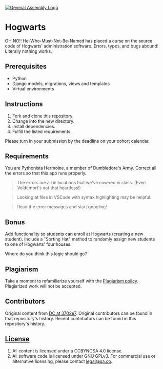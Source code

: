 [![General Assembly Logo](https://camo.githubusercontent.com/1a91b05b8f4d44b5bbfb83abac2b0996d8e26c92/687474703a2f2f692e696d6775722e636f6d2f6b6538555354712e706e67)](https://generalassemb.ly/education/web-development-immersive)

# Hogwarts

OH NO!! He-Who-Must-Not-Be-Named has placed a curse on the source code of
Hogwarts' administration software. Errors, typos, and bugs abound! Literally
nothing works.

## Prerequisites

* Python
* Django models, migrations, views and templates
* Virtual environments

## Instructions

1. Fork and clone this repository.
1. Change into the new directory.
1. Install dependencies.
1. Fulfill the listed requirements.

Please turn in your submission by the deadline on your cohort calendar.

## Requirements

You are Pythonista Hermoine, a member of Dumbledore's Army. Correct all the errors so that this app runs properly.

> The errors are all in locations that we've covered in class. (Even Voldemort's
> not that heartless!)

> Looking at files in VSCode with syntax highlighting may be helpful.

> Read the error messages and start googling!

## Bonus

Add functionality so students can enroll at Hogwarts (creating a new student).
Include a "Sorting Hat" method to randomly assign new students to one of
Hogwarts' four houses.

Where do you think this logic should go?

## Plagiarism

Take a moment to refamiliarize yourself with the [Plagiarism policy](https://git.generalassemb.ly/DC-WDI/Administrative/blob/master/plagiarism.md). Plagiarized work will not be accepted.

## Contributors

Original content from [DC at 3702e7](https://git.generalassemb.ly/dc-wdi-python-django/hogwarts/commit/3702e7554bae2f58ff04bfad434772872084a693). Original contributors can be found in that repository's history. Recent contributors can be found in this repository's history.

## [License](LICENSE)

1.  All content is licensed under a CC­BY­NC­SA 4.0 license.
2.  All software code is licensed under GNU GPLv3. For commercial use or
    alternative licensing, please contact legal@ga.co.
